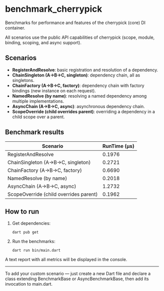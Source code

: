 # benchmark_cherrypick

Benchmarks for performance and features of the cherrypick (core) DI container.

All scenarios use the public API capabilities of cherrypick (scope, module, binding, scoping, and async support).

## Scenarios

- **RegisterAndResolve**: basic registration and resolution of a dependency.
- **ChainSingleton (A->B->C, singleton)**: dependency chain, all as singletons.
- **ChainFactory (A->B->C, factory)**: dependency chain with factory bindings (new instance on each request).
- **NamedResolve (by name)**: resolving a named dependency among multiple implementations.
- **AsyncChain (A->B->C, async)**: asynchronous dependency chain.
- **ScopeOverride (child overrides parent)**: overriding a dependency in a child scope over a parent.

## Benchmark results

| Scenario                                           | RunTime (μs)  |
|----------------------------------------------------|---------------|
| RegisterAndResolve                                 | 0.1976        |
| ChainSingleton (A->B->C, singleton)                | 0.2721        |
| ChainFactory (A->B->C, factory)                    | 0.6690        |
| NamedResolve (by name)                             | 0.2018        |
| AsyncChain (A->B->C, async)                        | 1.2732        |
| ScopeOverride (child overrides parent)             | 0.1962        |

## How to run

1. Get dependencies:
   ```shell
   dart pub get
   ```
2. Run the benchmarks:
   ```shell
   dart run bin/main.dart
   ```

A text report with all metrics will be displayed in the console.

---

To add your custom scenario — just create a new Dart file and declare a class extending BenchmarkBase or AsyncBenchmarkBase, then add its invocation to main.dart.
